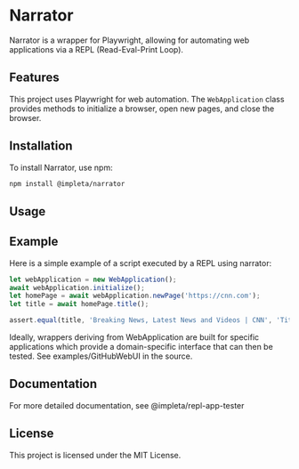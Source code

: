 # Narrator

Narrator is a wrapper for Playwright, allowing for automating web applications via a REPL (Read-Eval-Print Loop).

## Features

This project uses Playwright for web automation. The `WebApplication` class provides methods to initialize a browser, open new pages, and close the browser.

## Installation

To install Narrator, use npm:

```bash
npm install @impleta/narrator
```

## Usage
## Example

Here is a simple example of a script executed by a REPL using narrator:

```javascript
let webApplication = new WebApplication();
await webApplication.initialize();
let homePage = await webApplication.newPage('https://cnn.com');
let title = await homePage.title();

assert.equal(title, 'Breaking News, Latest News and Videos | CNN', 'Title is incorrect');
```

Ideally, wrappers deriving from WebApplication are built for specific applications which provide a domain-specific interface that can then be tested. See examples/GitHubWebUI in the source.

## Documentation

For more detailed documentation, see @impleta/repl-app-tester

## License

This project is licensed under the MIT License.